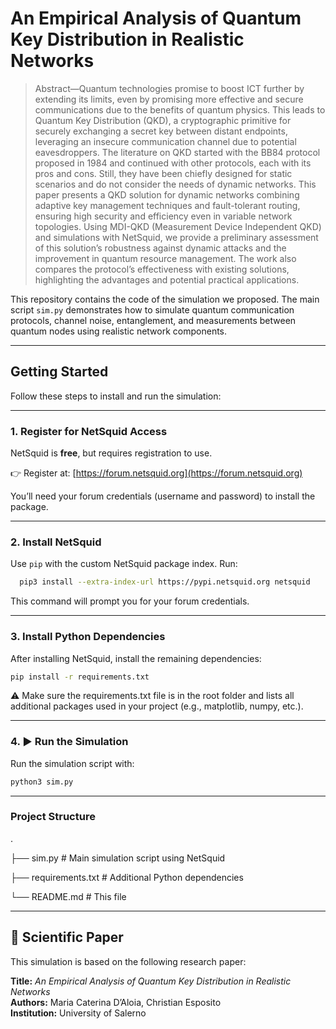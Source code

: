 # An Empirical Analysis of Quantum Key Distribution in Realistic Networks

>Abstract—Quantum technologies promise to boost ICT further
by extending its limits, even by promising more effective and
secure communications due to the benefits of quantum physics.
This leads to Quantum Key Distribution (QKD), a cryptographic
primitive for securely exchanging a secret key between distant
endpoints, leveraging an insecure communication channel due
to potential eavesdroppers. The literature on QKD started with
the BB84 protocol proposed in 1984 and continued with other
protocols, each with its pros and cons. Still, they have been
chiefly designed for static scenarios and do not consider the
needs of dynamic networks. This paper presents a QKD solution
for dynamic networks combining adaptive key management
techniques and fault-tolerant routing, ensuring high security and
efficiency even in variable network topologies. Using MDI-QKD
(Measurement Device Independent QKD) and simulations with
NetSquid, we provide a preliminary assessment of this solution’s
robustness against dynamic attacks and the improvement in
quantum resource management. The work also compares the
protocol’s effectiveness with existing solutions, highlighting the
advantages and potential practical applications.


This repository contains the code of the simulation we proposed. 
The main script `sim.py` demonstrates how to simulate quantum communication protocols, channel noise, entanglement, and measurements between quantum nodes using realistic network components.

---

## Getting Started

Follow these steps to install and run the simulation:

---

### 1.  Register for NetSquid Access

NetSquid is **free**, but requires registration to use.

👉 Register at: [https://forum.netsquid.org](https://forum.netsquid.org)

You’ll need your forum credentials (username and password) to install the package.

---

### 2. Install NetSquid

Use `pip` with the custom NetSquid package index. Run:

```bash
  pip3 install --extra-index-url https://pypi.netsquid.org netsquid
```
This command will prompt you for your forum credentials.

---

### 3. Install Python Dependencies

After installing NetSquid, install the remaining dependencies:

```bash
pip install -r requirements.txt
```
⚠️ Make sure the requirements.txt file is in the root folder and lists all additional packages used in your project (e.g., matplotlib, numpy, etc.).

---

### 4. ▶ Run the Simulation

Run the simulation script with:

```bash
python3 sim.py
```

---

### Project Structure

.

├── sim.py                # Main simulation script using NetSquid

├── requirements.txt      # Additional Python dependencies

└── README.md             # This file

---

## 📄 Scientific Paper

This simulation is based on the following research paper:

**Title:** *An Empirical Analysis of Quantum Key Distribution in Realistic Networks*  
**Authors:** Maria Caterina D’Aloia, Christian Esposito  
**Institution:** University of Salerno  
